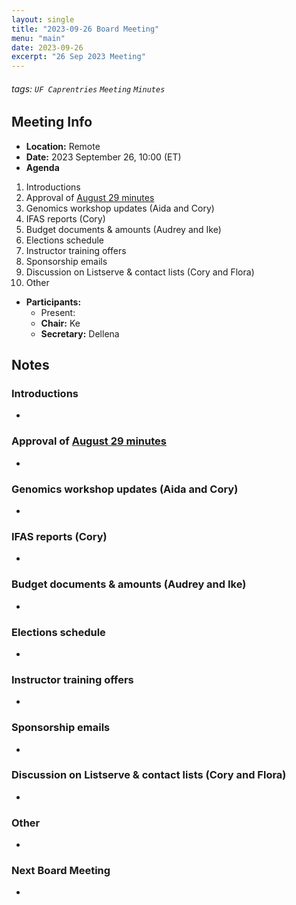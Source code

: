 ```yaml
---
layout: single
title: "2023-09-26 Board Meeting"
menu: "main"
date: 2023-09-26
excerpt: "26 Sep 2023 Meeting"
---
```


###### tags: `UF Caprentries` `Meeting` `Minutes`

## Meeting Info

- **Location:** Remote
- **Date:** 2023 September 26, 10:00 (ET)
- **Agenda**

1. Introductions
2. Approval of [August 29 minutes](https://www.uf-carpentries.org/minutes/board-2023-08-29/)
3. Genomics workshop updates (Aida and Cory)
4. IFAS reports (Cory)
5. Budget documents & amounts (Audrey and Ike)
7. Elections schedule
8. Instructor training offers
9. Sponsorship emails
10. Discussion on Listserve & contact lists (Cory and Flora)
11. Other

- **Participants:**
    - Present: 
    - **Chair:** Ke
    - **Secretary:** Dellena

## Notes
<!-- Other important details discussed during the meeting can be entered here. -->

### Introductions
* 

### Approval of [August 29 minutes](https://www.uf-carpentries.org/minutes/board-2023-08-29/)
* 

### Genomics workshop updates (Aida and Cory)
* 

### IFAS reports (Cory)
* 

### Budget documents & amounts (Audrey and Ike)
* 

### Elections schedule
* 

### Instructor training offers
* 

### Sponsorship emails
* 

### Discussion on Listserve & contact lists (Cory and Flora)
* 

### Other
* 

### Next Board Meeting
* 

